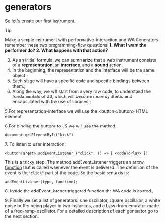 # generators

So let's create our first instrument.

> [!tip]
> Make a simple instrument with performative-interaction and WA Generators\
>remember these two programming-flow questions:
>**1. What I want the performer do?
>2. What happens with that action?**


3. As an initial formula, we can summarize that a web instrument consists of a **representation**, an **interface**, and a **sound** action.
4. In the beginning, the representation and the interface will be the same object.;
5. Each stage will have a specific code and specific bindings between them.;
6. Along the way, we will start from a very raw code, to understand the fundamentals of JS, which will become more synthetic and encapsulated with the use of libraries.;


5.For representation-interface we will use the \<button\</button> HTML element

6.For binding the buttons to JS we will use the method:

```
document.getElementById("kick")
```

7\. To listen to user interaction:

```
<buttonTarget>.addEventListener ("click", () => { <codeToPlay> })
```

This is a tricky step. The method addEventListener triggers an arrow [function](js-functions.md) that is  called whenever the event is delivered. The definition of the event is  the`"click"` part of the code. So the basic syntaxis is:

```
addEventListener(type, function);
```

8\. Inside the addEventListener triggered function the WA code is hosted.;

9\. Finally we set a list of generators: sine oscillator, square oscillator, a white noise buffer being played in two instances, and a bass drum emulator made of a freq-ramp-oscillator. For a detailed description of each generator go to the next section.

